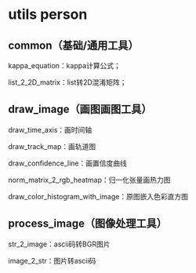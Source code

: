 # utils person

## common（基础/通用工具）

kappa_equation：kappa计算公式；

list_2_2D_matrix：list转2D混淆矩阵；

## draw_image（画图画图工具）

draw_time_axis：画时间轴

draw_track_map：画轨道图

draw_confidence_line：画置信度曲线

norm_matrix_2_rgb_heatmap：归一化张量画热力图

draw_color_histogram_with_image：原图嵌入色彩直方图

## process_image（图像处理工具）

str_2_image：ascii码转BGR图片

image_2_str：图片转ascii码

